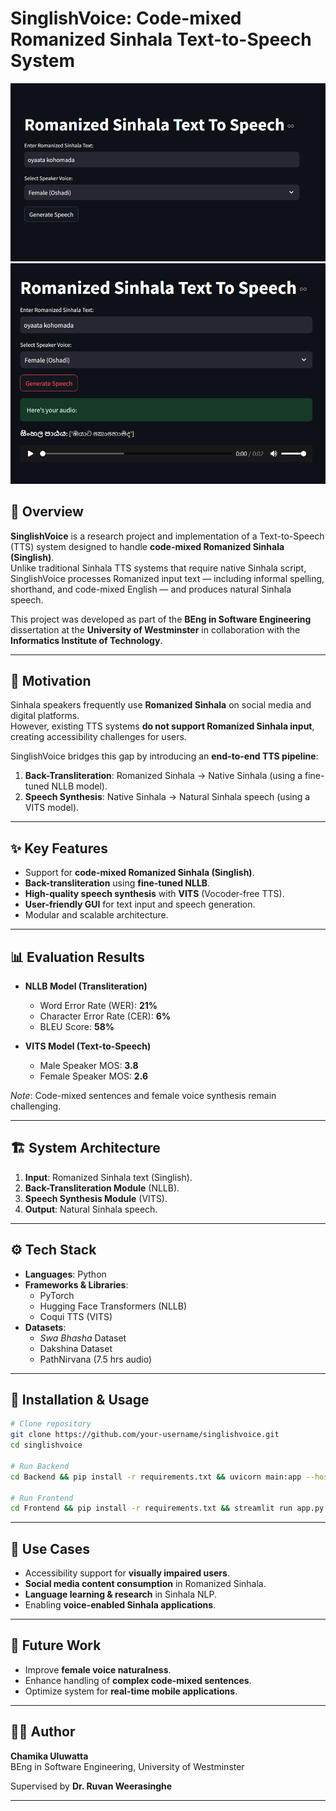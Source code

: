 # SinglishVoice: Code-mixed Romanized Sinhala Text-to-Speech System
![Prototype 1](./Prototype2.png)
![Prototype 2](./Prototype.png)
## 📌 Overview
**SinglishVoice** is a research project and implementation of a Text-to-Speech (TTS) system designed to handle **code-mixed Romanized Sinhala (Singlish)**.  
Unlike traditional Sinhala TTS systems that require native Sinhala script, SinglishVoice processes Romanized input text — including informal spelling, shorthand, and code-mixed English — and produces natural Sinhala speech.

This project was developed as part of the **BEng in Software Engineering** dissertation at the **University of Westminster** in collaboration with the **Informatics Institute of Technology**.

---

## 🎯 Motivation
Sinhala speakers frequently use **Romanized Sinhala** on social media and digital platforms.  
However, existing TTS systems **do not support Romanized Sinhala input**, creating accessibility challenges for users.  

SinglishVoice bridges this gap by introducing an **end-to-end TTS pipeline**:
1. **Back-Transliteration**: Romanized Sinhala → Native Sinhala (using a fine-tuned NLLB model).  
2. **Speech Synthesis**: Native Sinhala → Natural Sinhala speech (using a VITS model).  

---

## ✨ Key Features
- Support for **code-mixed Romanized Sinhala (Singlish)**.  
- **Back-transliteration** using **fine-tuned NLLB**.  
- **High-quality speech synthesis** with **VITS** (Vocoder-free TTS).  
- **User-friendly GUI** for text input and speech generation.  
- Modular and scalable architecture.  

---

## 📊 Evaluation Results
- **NLLB Model (Transliteration)**  
  - Word Error Rate (WER): **21%**  
  - Character Error Rate (CER): **6%**  
  - BLEU Score: **58%**  

- **VITS Model (Text-to-Speech)**  
  - Male Speaker MOS: **3.8**  
  - Female Speaker MOS: **2.6**  

*Note*: Code-mixed sentences and female voice synthesis remain challenging.

---

## 🏗️ System Architecture
1. **Input**: Romanized Sinhala text (Singlish).  
2. **Back-Transliteration Module** (NLLB).  
3. **Speech Synthesis Module** (VITS).  
4. **Output**: Natural Sinhala speech.  

---

## ⚙️ Tech Stack
- **Languages**: Python  
- **Frameworks & Libraries**:  
  - PyTorch  
  - Hugging Face Transformers (NLLB)  
  - Coqui TTS (VITS)  
- **Datasets**:  
  - *Swa Bhasha* Dataset  
  - Dakshina Dataset  
  - PathNirvana (7.5 hrs audio)   

---

## 🚀 Installation & Usage
```bash
# Clone repository
git clone https://github.com/your-username/singlishvoice.git
cd singlishvoice

# Run Backend
cd Backend && pip install -r requirements.txt && uvicorn main:app --host 0.0.0.0 --port 8080

# Run Frontend
cd Frontend && pip install -r requirements.txt && streamlit run app.py
```

---

## 📌 Use Cases
- Accessibility support for **visually impaired users**.  
- **Social media content consumption** in Romanized Sinhala.  
- **Language learning & research** in Sinhala NLP.  
- Enabling **voice-enabled Sinhala applications**.  

---

## 🔮 Future Work
- Improve **female voice naturalness**.  
- Enhance handling of **complex code-mixed sentences**.  
- Optimize system for **real-time mobile applications**.  

---

## 👨‍💻 Author
**Chamika Uluwatta**  
BEng in Software Engineering, University of Westminster  

Supervised by **Dr. Ruvan Weerasinghe**  

--- 
